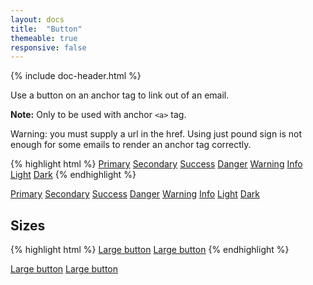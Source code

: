 ```yaml
---
layout: docs
title:  "Button"
themeable: true
responsive: false
---
```

{% include doc-header.html %}

Use a button on an anchor tag to link out of an email.

**Note:** Only to be used with anchor <code>&lt;a&gt;</code> tag.

<span class="text-danger">Warning:</span> you must supply a url in the href. Using just pound sign is not enough for some emails to render an anchor tag correctly.

{% highlight html %}
<a href="https://bootstrapemail.com" class="btn btn-primary">Primary</a>
<a href="https://bootstrapemail.com" class="btn btn-secondary">Secondary</a>
<a href="https://bootstrapemail.com" class="btn btn-success">Success</a>
<a href="https://bootstrapemail.com" class="btn btn-danger">Danger</a>
<a href="https://bootstrapemail.com" class="btn btn-warning">Warning</a>
<a href="https://bootstrapemail.com" class="btn btn-info">Info</a>
<a href="https://bootstrapemail.com" class="btn btn-light">Light</a>
<a href="https://bootstrapemail.com" class="btn btn-dark">Dark</a>
{% endhighlight %}

<a href="#" class="btn btn-primary">Primary</a>
<a href="#" class="btn btn-secondary">Secondary</a>
<a href="#" class="btn btn-success">Success</a>
<a href="#" class="btn btn-danger">Danger</a>
<a href="#" class="btn btn-warning">Warning</a>
<a href="#" class="btn btn-info">Info</a>
<a href="#" class="btn btn-light">Light</a>
<a href="#" class="btn btn-dark">Dark</a>

## Sizes
{% highlight html %}
<a href="https://bootstrapemail.com" class="btn btn-primary btn-lg">Large button</a>
<a href="https://bootstrapemail.com" class="btn btn-secondary btn-lg">Large button</a>
{% endhighlight %}

<a href="#" class="btn btn-primary btn-lg">Large button</a>
<a href="#" class="btn btn-secondary btn-lg">Large button</a>
